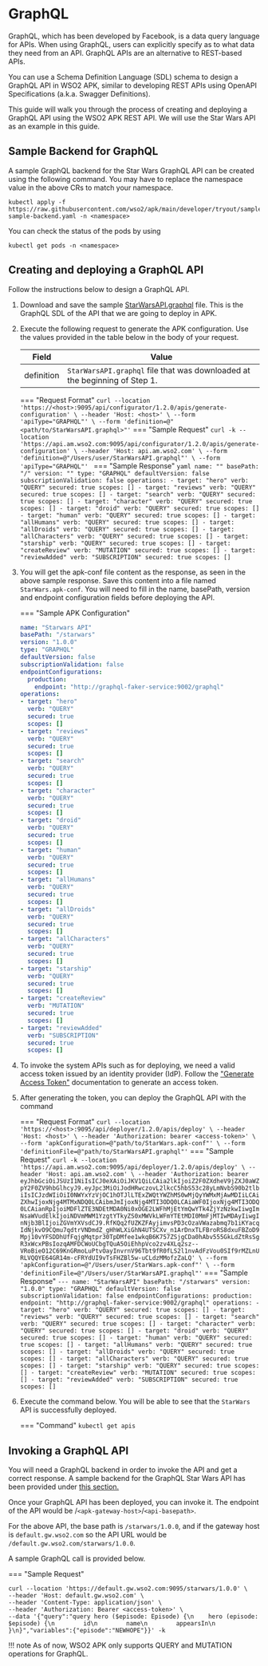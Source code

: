 # GraphQL

GraphQL, which has been developed by Facebook, is a data query language for APIs. When using GraphQL, users can explicitly specify as to what data they need from an API. GraphQL APIs are an alternative to REST-based APIs.

You can use a Schema Definition Language (SDL) schema to design a GraphQL API in WSO2 APK, similar to developing REST APIs using OpenAPI Specifications (a.k.a. Swagger Definitions).

This guide will walk you through the process of creating and deploying a GraphQL API using the WSO2 APK REST API. We will use the Star Wars API as an example in this guide.

## Sample Backend for GraphQL

A sample GraphQL backend for the Star Wars GraphQL API can be created using the following command. You may have to replace the namespace value in the above CRs to match your namespace.

```
kubectl apply -f https://raw.githubusercontent.com/wso2/apk/main/developer/tryout/samples/gql-sample-backend.yaml -n <namespace>
```

You can check the status of the pods by using 
```
kubectl get pods -n <namespace>
```

## Creating and deploying a GraphQL API

Follow the instructions below to design a GraphQL API.

1. Download and save the sample [StarWarsAPI.graphql](../../../assets/files/get-started/StarWarsAPI.graphql) file. This is the GraphQL SDL of the API that we are going to deploy in APK.

2. Execute the following request to generate the APK configuration. Use the values provided in the table below in the body of your request. 

    | Field      | Value                                                                      |
    | ---------- | -------------------------------------------------------------------------- |
    | definition | `StarWarsAPI.graphql` file that was downloaded at the beginning of Step 1. |

    === "Request Format"
        ```
        curl --location 'https://<host>:9095/api/configurator/1.2.0/apis/generate-configuration' \
        --header 'Host: <host>' \
        --form 'apiType="GRAPHQL"' \
        --form 'definition=@"<path/to/StarWarsAPI.graphql>"'
        ```
    === "Sample Request"
        ```
        curl -k --location 'https://api.am.wso2.com:9095/api/configurator/1.2.0/apis/generate-configuration' \
        --header 'Host: api.am.wso2.com' \
        --form 'definition=@"/Users/user/StarWarsAPI.graphql"' \
        --form 'apiType="GRAPHQL"' 
        ```
    === "Sample Response"
        ```yaml
        name: ""
        basePath: "/"
        version: ""
        type: "GRAPHQL"
        defaultVersion: false
        subscriptionValidation: false
        operations:
        - target: "hero"
          verb: "QUERY"
          secured: true
          scopes: []
        - target: "reviews"
          verb: "QUERY"
          secured: true
          scopes: []
        - target: "search"
          verb: "QUERY"
          secured: true
          scopes: []
        - target: "character"
          verb: "QUERY"
          secured: true
          scopes: []
        - target: "droid"
          verb: "QUERY"
          secured: true
          scopes: []
        - target: "human"
          verb: "QUERY"
          secured: true
          scopes: []
        - target: "allHumans"
          verb: "QUERY"
          secured: true
          scopes: []
        - target: "allDroids"
          verb: "QUERY"
          secured: true
          scopes: []
        - target: "allCharacters"
          verb: "QUERY"
          secured: true
          scopes: []
        - target: "starship"
          verb: "QUERY"
          secured: true
          scopes: []
        - target: "createReview"
          verb: "MUTATION"
          secured: true
          scopes: []
        - target: "reviewAdded"
          verb: "SUBSCRIPTION"
          secured: true
          scopes: []
        ```

3. You will get the apk-conf file content as the response, as seen in the above sample response. Save this content into a file named `StarWars.apk-conf`. You will need to fill in the name, basePath, version and endpoint configuration fields before deploying the API.

    === "Sample APK Configuration"
    ```yaml
    name: "Starwars API"
    basePath: "/starwars"
    version: "1.0.0"
    type: "GRAPHQL"
    defaultVersion: false
    subscriptionValidation: false
    endpointConfigurations:
      production:
        endpoint: "http://graphql-faker-service:9002/graphql"
    operations:
    - target: "hero"
      verb: "QUERY"
      secured: true
      scopes: []
    - target: "reviews"
      verb: "QUERY"
      secured: true
      scopes: []
    - target: "search"
      verb: "QUERY"
      secured: true
      scopes: []
    - target: "character"
      verb: "QUERY"
      secured: true
      scopes: []
    - target: "droid"
      verb: "QUERY"
      secured: true
      scopes: []
    - target: "human"
      verb: "QUERY"
      secured: true
      scopes: []
    - target: "allHumans"
      verb: "QUERY"
      secured: true
      scopes: []
    - target: "allDroids"
      verb: "QUERY"
      secured: true
      scopes: []
    - target: "allCharacters"
      verb: "QUERY"
      secured: true
      scopes: []
    - target: "starship"
      verb: "QUERY"
      secured: true
      scopes: []
    - target: "createReview"
      verb: "MUTATION"
      secured: true
      scopes: []
    - target: "reviewAdded"
      verb: "SUBSCRIPTION"
      secured: true
      scopes: []
    ```

4. To invoke the system APIs such as for deploying, we need a valid access token issued by an identity provider (IdP). Follow the ["Generate Access Token"](../../../develop-and-deploy-api/security/generate-access-token.md) documentation to generate an access token.

5. After generating the token, you can deploy the GraphQL API with the command

    === "Request Format"
        ```
        curl --location 'https://<host>:9095/api/deployer/1.2.0/apis/deploy' \
        --header 'Host: <host>' \
        --header 'Authorization: bearer <access-token>' \
        --form 'apkConfiguration=@"path/to/StarWars.apk-conf"' \
        --form 'definitionFile=@"path/to/StarWarsAPI.graphql"'
        ```
    === "Sample Request"
        ```
        curl -k --location 'https://api.am.wso2.com:9095/api/deployer/1.2.0/apis/deploy' \
        --header 'Host: api.am.wso2.com' \
        --header 'Authorization: bearer eyJhbGciOiJSUzI1NiIsICJ0eXAiOiJKV1QiLCAia2lkIjoiZ2F0ZXdheV9jZXJ0aWZpY2F0ZV9hbGlhcyJ9.eyJpc3MiOiJodHRwczovL2lkcC5hbS53c28yLmNvbS90b2tlbiIsICJzdWIiOiI0NWYxYzVjOC1hOTJlLTExZWQtYWZhMS0wMjQyYWMxMjAwMDIiLCAiZXhwIjoxNjg4MTMxNDQ0LCAibmJmIjoxNjg4MTI3ODQ0LCAiaWF0IjoxNjg4MTI3ODQ0LCAianRpIjoiMDFlZTE3NDEtMDA0Ni0xOGE2LWFhMjEtYmQwYTk4ZjYzNzkwIiwgImNsaWVudElkIjoiNDVmMWM1YzgtYTkyZS0xMWVkLWFmYTEtMDI0MmFjMTIwMDAyIiwgInNjb3BlIjoiZGVmYXVsdCJ9.RfKQq2fUZKZFAyjimvsPD3cOzaVWazabmq7b1iKYacqIdNjkvO9CQmu7qdtrVNDmdZ_gHhWLXiGhN4UTSCXv_n1ArDnxTLFBroRS8dxuFBZoD9Mpj10vYFSDDhUfFqjgMqtpr30TpDMfee1wkqB6K757ZSjgCDa0hAbv555GkLdZtRsSgR3xWcxPBsIozqAMFDCWoUCbgTQuA5OiEhhpVco2zv4XLq2sz--VRoBieO12C69KnGRmoLuPtvOayInvrnV96Tbt9fR0fLS2l1nvAdFzVou0SIf9rMZLnURLVQQYE64GR14m-cFRYdUI9vTsFHZBl5w-uCLdzMMofzZaLQ' \
        --form 'apkConfiguration=@"/Users/user/StarWars.apk-conf"' \
        --form 'definitionFile=@"/Users/user/StarWarsAPI.graphql"'
        ```
    === "Sample Response"
        ```
        ---
        name: "StarWarsAPI"
        basePath: "/starwars"
        version: "1.0.0"
        type: "GRAPHQL"
        defaultVersion: false
        subscriptionValidation: false
        endpointConfigurations:
          production:
            endpoint: "http://graphql-faker-service:9002/graphql"
        operations:
        - target: "hero"
          verb: "QUERY"
          secured: true
          scopes: []
        - target: "reviews"
          verb: "QUERY"
          secured: true
          scopes: []
        - target: "search"
          verb: "QUERY"
          secured: true
          scopes: []
        - target: "character"
          verb: "QUERY"
          secured: true
          scopes: []
        - target: "droid"
          verb: "QUERY"
          secured: true
          scopes: []
        - target: "human"
          verb: "QUERY"
          secured: true
          scopes: []
        - target: "allHumans"
          verb: "QUERY"
          secured: true
          scopes: []
        - target: "allDroids"
          verb: "QUERY"
          secured: true
          scopes: []
        - target: "allCharacters"
          verb: "QUERY"
          secured: true
          scopes: []
        - target: "starship"
          verb: "QUERY"
          secured: true
          scopes: []
        - target: "createReview"
          verb: "MUTATION"
          secured: true
          scopes: []
        - target: "reviewAdded"
          verb: "SUBSCRIPTION"
          secured: true
          scopes: []
        ```

6. Execute the command below. You will be able to see that the `StarWars` API is successfully deployed.
    
    === "Command"
        ```
        kubectl get apis
        ```


## Invoking a GraphQL API

You will need a GraphQL backend in order to invoke the API and get a correct response. A sample backend for the GraphQL Star Wars API has been provided under [this section.](#sample-backend-for-graphql)

Once your GraphQL API has been deployed, you can invoke it. The endpoint of the API would be /`<apk-gateway-host>`/`<api-basepath>`. 

For the above API, the base path is `/starwars/1.0.0`, and if the gateway host is `default.gw.wso2.com` so the API URL would be 
`/default.gw.wso2.com/starwars/1.0.0`.

A sample GraphQL call is provided below.

=== "Sample Request"
```
curl --location 'https://default.gw.wso2.com:9095/starwars/1.0.0' \
--header 'Host: default.gw.wso2.com' \
--header 'Content-Type: application/json' \
--header 'Authorization: Bearer <access-token>' \
--data '{"query":"query hero ($episode: Episode) {\n    hero (episode: $episode) {\n        id\n        name\n        appearsIn\n    }\n}","variables":{"episode":"NEWHOPE"}}' -k
```

!!! note
    As of now, WSO2 APK only supports QUERY and MUTATION operations for GraphQL.
